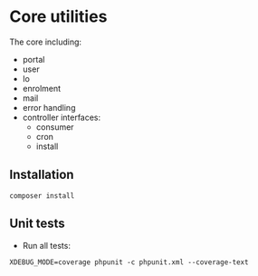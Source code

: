 Core utilities
===

The core including:

- portal
- user
- lo
- enrolment
- mail
- error handling
- controller interfaces:
    - consumer
    - cron
    - install

## Installation
```shell
composer install
```

## Unit tests
- Run all tests: 
```
XDEBUG_MODE=coverage phpunit -c phpunit.xml --coverage-text
```